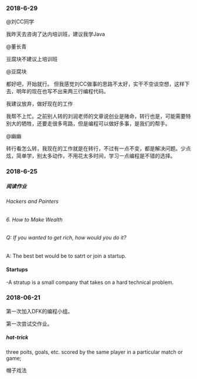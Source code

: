### 2018-6-29

@刘CC同学 

我昨天去咨询了达内培训班，建议我学Java

@董长青 

豆腐块不建议上培训班

@豆腐块

都好吧，开始就行。 但我感觉刘CC做事的思路不太好，实干不空谈空想，这样下去，明年的现在也写不出来两三行编程代码。

我建议放弃，做好现在的工作

我帮不上忙。之前别人转的刘润老师的文章说创业是赌命，转行也是，可能需要特别大的牺牲，还要走很多弯路，但是编程可以做好多事，是我们的帮手。

@幽幽

转行看怎么转，我现在的工作就是在转行，不过有一点不变，都是解决问题。少点炫，简单学，别太多动作，不用花太多时间，学习一点编程是不错的选择。



### 2018-6-25

##### 阅读作业

###### Hackers and Painters

###### 6. How to Make Wealth

###### Q: If you wanted to get rich, how would you do it?

A: The best bet would be to satrt or join a startup.



#### Startups

-A stratup is a small company that takes on a hard technical problem.





### 2018-06-21

第一次加入DFK的编程小组。

第一次尝试交作业。



##### hat-trick

three poits, goals, etc. scored by the same player in a particular match or game;

帽子戏法
